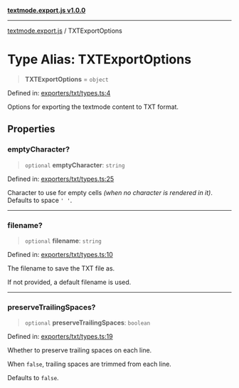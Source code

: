[**textmode.export.js v1.0.0**](../README.md)

***

[textmode.export.js](../README.md) / TXTExportOptions

# Type Alias: TXTExportOptions

> **TXTExportOptions** = `object`

Defined in: [exporters/txt/types.ts:4](https://github.com/humanbydefinition/textmode.export.js/blob/ca75473df965aa1ff01c2e4c1b01c8321648d368/src/exporters/txt/types.ts#L4)

Options for exporting the textmode content to TXT format.

## Properties

### emptyCharacter?

> `optional` **emptyCharacter**: `string`

Defined in: [exporters/txt/types.ts:25](https://github.com/humanbydefinition/textmode.export.js/blob/ca75473df965aa1ff01c2e4c1b01c8321648d368/src/exporters/txt/types.ts#L25)

Character to use for empty cells *(when no character is rendered in it)*.
Defaults to space `' '`.

***

### filename?

> `optional` **filename**: `string`

Defined in: [exporters/txt/types.ts:10](https://github.com/humanbydefinition/textmode.export.js/blob/ca75473df965aa1ff01c2e4c1b01c8321648d368/src/exporters/txt/types.ts#L10)

The filename to save the TXT file as. 

If not provided, a default filename is used.

***

### preserveTrailingSpaces?

> `optional` **preserveTrailingSpaces**: `boolean`

Defined in: [exporters/txt/types.ts:19](https://github.com/humanbydefinition/textmode.export.js/blob/ca75473df965aa1ff01c2e4c1b01c8321648d368/src/exporters/txt/types.ts#L19)

Whether to preserve trailing spaces on each line.

When `false`, trailing spaces are trimmed from each line.

Defaults to `false`.
